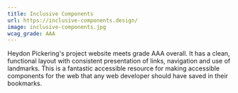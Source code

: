 ```yaml
---
title: Inclusive Components
url: https://inclusive-components.design/
image: inclusive-components.jpg
wcag_grade: AAA
---
```


Heydon Pickering's project website meets grade AAA overall. It has a clean, functional layout with consistent presentation of links, navigation and use of landmarks. This is a fantastic accessible resource for making accessible components for the web that any web developer should have saved in their bookmarks.
